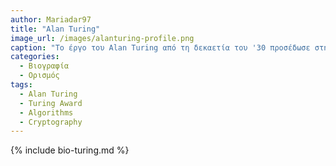 ```yaml
---
author: Mariadar97
title: "Alan Turing"
image_url: /images/alanturing-profile.png
caption: "Το έργο του Alan Turing από τη δεκαετία του '30 προσέδωσε στην ως τότε άτυπη έννοια του αλγορίθμου μία επίσημη, αυστηρή μαθηματική διατύπωση μέσω της λεγόμενης Μηχανής Τούρινγκ. "
categories:
  - Βιογραφία 
  - Ορισμός 
tags:
  - Alan Turing
  - Turing Award
  - Algorithms
  - Cryptography
---
```


{% include bio-turing.md %}

